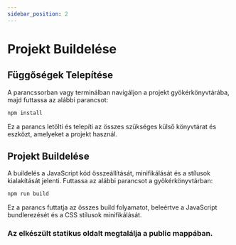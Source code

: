 ```yaml
---
sidebar_position: 2
---
```


# Projekt Buildelése

## Függőségek Telepítése

A parancssorban vagy terminálban navigáljon a projekt gyökérkönyvtárába, majd futtassa az alábbi parancsot:
```bash
npm install
```
Ez a parancs letölti és telepíti az összes szükséges külső könyvtárat és eszközt, amelyeket a projekt használ.

## Projekt Buildelése
A buildelés a JavaScript kód összeállítását, minifikálását és a stílusok kialakítását jelenti.
Futtassa az alábbi parancsot a gyökérkönyvtárban:
```bash
npm run build
```
Ez a parancs futtatja az összes build folyamatot, beleértve a JavaScript bundlerezését és a CSS stílusok minifikálását.

### Az elkészült statikus oldalt megtalálja a public mappában.


